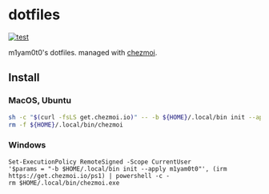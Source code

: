 # dotfiles

[![test](https://github.com/m1yam0t0/dotfiles/actions/workflows/test.yml/badge.svg)](https://github.com/m1yam0t0/dotfiles/actions/workflows/test.yml)

m1yam0t0's dotfiles. managed with [chezmoi](https://github.com/twpayne/chezmoi).

## Install

### MacOS, Ubuntu

```sh
sh -c "$(curl -fsLS get.chezmoi.io)" -- -b ${HOME}/.local/bin init --apply m1yam0t0
rm -f ${HOME}/.local/bin/chezmoi
```

### Windows

```pwsh
Set-ExecutionPolicy RemoteSigned -Scope CurrentUser
'$params = "-b $HOME/.local/bin init --apply m1yam0t0"', (irm https://get.chezmoi.io/ps1) | powershell -c -
rm $HOME/.local/bin/chezmoi.exe
```


